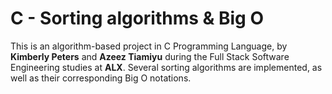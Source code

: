 # C - Sorting algorithms & Big O

This is an algorithm-based project in C Programming Language, by **Kimberly Peters** and **Azeez Tiamiyu** during the Full Stack Software Engineering studies at **ALX**. Several sorting algorithms are implemented, as well as their corresponding Big O notations.
